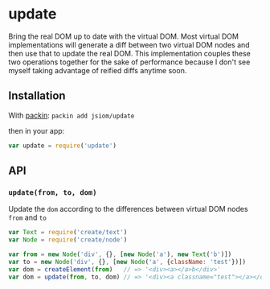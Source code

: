
# update

  Bring the real DOM up to date with the virtual DOM. Most virtual DOM implementations will generate a diff between two virtual DOM nodes and then use that to update the real DOM. This implementation couples these two operations together for the sake of performance because I don't see myself taking advantage of reified diffs anytime soon.

## Installation

With [packin](//github.com/jkroso/packin): `packin add jsiom/update`

then in your app:

```js
var update = require('update')
```

## API

### `update(from, to, dom)`

Update the `dom` according to the differences between virtual DOM nodes `from` and `to`

```js
var Text = require('create/text')
var Node = require('create/node')

var from = new Node('div', {}, [new Node('a'), new Text('b')])
var to = new Node('div', {}, [new Node('a', {className: 'test'})])
var dom = createElement(from)   // => '<div><a></a>b</div>'
var dom = update(from, to, dom) // => '<div><a classname="test"></a></div>'
```
